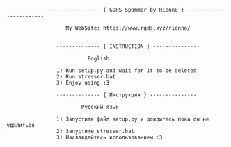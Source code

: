 
				------------------ { GDPS Spammer by Rienn0 } ------------------------

					   My WebSite: https://www.rgds.xyz/rienno/

	
 					-------------- { INSTRUCTION } ---------------
										  
							  English
	
					1) Run setup.py and wait for it to be deleted
					2) Run stresser.bat
					3) Enjoy using :3

 					-------------- { Инструкция } ---------------
										  
							Русский язык
	
					1) Запустите файл setup.py и дождитесь пока он не удалиться
					2) Запустите stresser.bat
					3) Наслаждайтесь использованием :3
